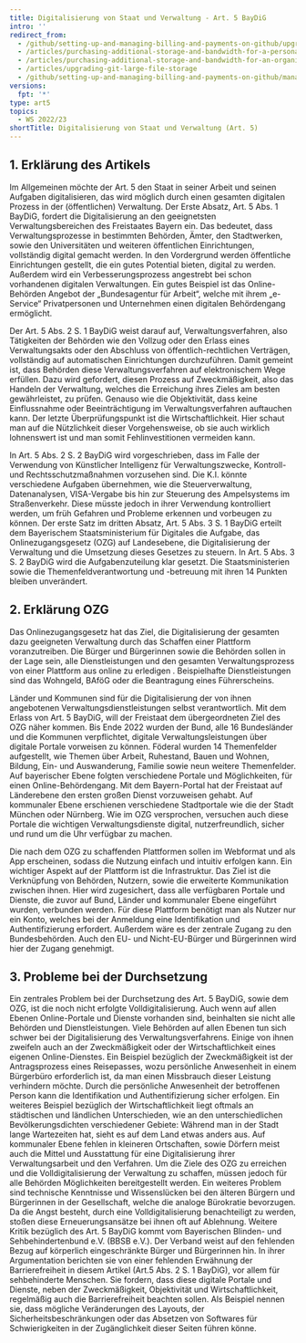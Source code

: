 ```yaml
---
title: Digitalisierung von Staat und Verwaltung - Art. 5 BayDiG
intro: ''
redirect_from:
  - /github/setting-up-and-managing-billing-and-payments-on-github/upgrading-git-large-file-storage
  - /articles/purchasing-additional-storage-and-bandwidth-for-a-personal-account/
  - /articles/purchasing-additional-storage-and-bandwidth-for-an-organization/
  - /articles/upgrading-git-large-file-storage
  - /github/setting-up-and-managing-billing-and-payments-on-github/managing-billing-for-git-large-file-storage/upgrading-git-large-file-storage
versions:
  fpt: '*'
type: art5
topics:
  - WS 2022/23
shortTitle: Digitalisierung von Staat und Verwaltung (Art. 5)
---
```


## 1.	Erklärung des Artikels
Im Allgemeinen möchte der Art. 5 den Staat in seiner Arbeit und seinen Aufgaben digitalisieren, das wird möglich durch einen gesamten digitalen Prozess in der (öffentlichen) Verwaltung.
Der Erste Absatz, Art. 5 Abs. 1 BayDiG, fordert die Digitalisierung an den geeignetsten Verwaltungsbereichen des Freistaates Bayern ein. Das bedeutet, dass Verwaltungsprozesse in bestimmten Behörden, Ämter, den Stadtwerken, sowie den Universitäten und weiteren öffentlichen Einrichtungen, vollständig digital gemacht werden. In den Vordergrund werden öffentliche Einrichtungen gestellt, die ein gutes Potential bieten, digital zu werden.  Außerdem wird ein Verbesserungsprozess angestrebt bei schon vorhandenen digitalen Verwaltungen. Ein gutes Beispiel ist das Online-Behörden Angebot der „Bundesagentur für Arbeit“, welche mit ihrem „e-Service“ Privatpersonen und Unternehmen einen digitalen Behördengang ermöglicht.

Der Art. 5 Abs. 2 S. 1 BayDiG weist darauf auf, Verwaltungsverfahren, also Tätigkeiten der Behörden wie den Vollzug oder den Erlass eines Verwaltungsakts oder den Abschluss von öffentlich-rechtlichen Verträgen, vollständig auf automatischen Einrichtungen durchzuführen. Damit gemeint ist, dass Behörden diese Verwaltungsverfahren auf elektronischem Wege erfüllen. Dazu wird gefordert, diesen Prozess auf Zweckmäßigkeit, also das Handeln der Verwaltung, welches die Erreichung ihres Zieles am besten gewährleistet, zu prüfen. Genauso wie die Objektivität, dass keine Einflussnahme oder Beeinträchtigung im Verwaltungsverfahren auftauchen kann. Der letzte Überprüfungspunkt ist die Wirtschaftlichkeit. Hier schaut man auf die Nützlichkeit dieser Vorgehensweise, ob sie auch wirklich lohnenswert ist und man somit Fehlinvestitionen vermeiden kann.

In Art. 5 Abs. 2 S. 2 BayDiG wird vorgeschrieben, dass im Falle der Verwendung von Künstlicher Intelligenz für Verwaltungszwecke, Kontroll- und Rechtsschutzmaßnahmen vorzusehen sind. Die K.I. könnte verschiedene Aufgaben übernehmen, wie die Steuerverwaltung, Datenanalysen, VISA-Vergabe bis hin zur Steuerung des Ampelsystems im Straßenverkehr. Diese müsste jedoch in ihrer Verwendung kontrolliert werden, um früh Gefahren und Probleme erkennen und vorbeugen zu können. Der erste Satz im dritten Absatz, Art. 5 Abs. 3 S. 1 BayDiG erteilt dem Bayerischem Staatsministerium für Digitales die Aufgabe, das Onlinezugangsgesetz (OZG) auf Landesebene, die Digitalisierung der Verwaltung und die Umsetzung dieses Gesetzes zu steuern. In Art. 5 Abs. 3 S. 2 BayDiG wird die Aufgabenzuteilung klar gesetzt. Die Staatsministerien sowie die Themenfeldverantwortung und -betreuung mit ihren 14 Punkten bleiben unverändert. 

## 2.	Erklärung  OZG 
Das Onlinezugangsgesetz hat das Ziel, die Digitalisierung der gesamten dazu geeigneten Verwaltung durch das Schaffen einer Plattform voranzutreiben. Die Bürger und Bürgerinnen sowie die Behörden sollen in der Lage sein, alle Dienstleistungen und den gesamten Verwaltungsprozess von einer Plattform aus online zu erledigen . Beispielhafte Dienstleistungen sind das Wohngeld, BAföG oder die Beantragung eines Führerscheins. 

Länder und Kommunen sind für die Digitalisierung der von ihnen angebotenen Verwaltungsdienstleistungen selbst verantwortlich. Mit dem Erlass von Art. 5 BayDiG, will der Freistaat dem übergeordneten Ziel des OZG näher kommen. Bis Ende 2022 wurden der Bund, alle 16 Bundesländer und die Kommunen verpflichtet, digitale Verwaltungsleistungen über digitale Portale vorweisen zu können. Föderal wurden 14 Themenfelder aufgestellt, wie Themen über Arbeit, Ruhestand, Bauen und Wohnen, Bildung, Ein- und Auswanderung, Familie sowie neun weitere Themenfelder. 
Auf bayerischer Ebene folgten verschiedene Portale und Möglichkeiten, für einen Online-Behördengang. Mit dem Bayern-Portal hat der Freistaat auf Länderebene den ersten großen Dienst vorzuweisen gehabt. Auf kommunaler Ebene erschienen verschiedene Stadtportale wie die der Stadt München oder Nürnberg. Wie im OZG versprochen,  versuchen auch diese Portale die wichtigen Verwaltungsdienste digital, nutzerfreundlich, sicher und rund um die Uhr verfügbar zu machen. 

Die nach dem OZG zu schaffenden Plattformen sollen im Webformat und als App erscheinen, sodass die Nutzung einfach und intuitiv erfolgen kann. Ein wichtiger Aspekt auf der Plattform ist die Infrastruktur. Das Ziel ist die Verknüpfung von Behörden, Nutzern, sowie die erweiterte Kommunikation zwischen ihnen. Hier wird zugesichert, dass alle verfügbaren Portale und Dienste, die zuvor auf Bund, Länder und kommunaler Ebene eingeführt wurden, verbunden werden. Für diese Plattform benötigt man als Nutzer nur ein Konto, welches bei der Anmeldung eine Identifikation und Authentifizierung erfordert. Außerdem wäre es der zentrale Zugang zu den Bundesbehörden. Auch den EU- und Nicht-EU-Bürger und Bürgerinnen wird hier der Zugang genehmigt.

## 3.	Probleme bei der Durchsetzung 
Ein zentrales Problem bei der Durchsetzung des Art. 5 BayDiG, sowie dem OZG, ist die noch nicht erfolgte Volldigitalisierung. Auch wenn auf allen Ebenen Online-Portale und Dienste vorhanden sind, beinhalten sie nicht alle Behörden und Dienstleistungen. Viele Behörden auf allen Ebenen tun sich schwer bei der Digitalisierung des Verwaltungsverfahrens. Einige von ihnen zweifeln auch an der Zweckmäßigkeit oder der Wirtschaftlichkeit eines eigenen Online-Dienstes. Ein Beispiel bezüglich der Zweckmäßigkeit ist der Antragsprozess eines  Reisepasses, wozu persönliche Anwesenheit in einem Bürgerbüro erforderlich ist, da man einen Missbrauch dieser Leistung verhindern möchte. Durch die persönliche Anwesenheit der betroffenen Person kann die Identifikation und Authentifizierung sicher erfolgen. Ein weiteres Beispiel bezüglich der Wirtschaftlichkeit liegt oftmals an städtischen und ländlichen Unterschieden, wie an den unterschiedlichen Bevölkerungsdichten verschiedener Gebiete: Während man in der Stadt lange Wartezeiten hat, sieht es auf dem Land etwas anders aus. Auf kommunaler Ebene fehlen in kleineren Ortschaften, sowie Dörfern meist auch die Mittel und Ausstattung für eine Digitalisierung ihrer Verwaltungsarbeit und den Verfahren. 
Um die Ziele des OZG zu erreichen und die Volldigitalisierung der Verwaltung zu schaffen, müssen jedoch für alle Behörden Möglichkeiten bereitgestellt werden.
Ein weiteres Problem sind technische Kenntnisse und Wissenslücken bei den älteren Bürgern und Bürgerinnen in der Gesellschaft, welche die analoge Bürokratie bevorzugen. Da die Angst besteht, durch eine Volldigitalisierung benachteiligt zu werden, stoßen diese Erneuerungsansätze bei ihnen oft auf Ablehnung. 
Weitere Kritik bezüglich des Art. 5 BayDiG kommt vom Bayerischen Blinden- und Sehbehindertenbund e.V. (BBSB e.V.). Der Verband weist auf den fehlenden Bezug auf körperlich eingeschränkte Bürger und Bürgerinnen hin.  In ihrer Argumentation berichten sie von einer fehlenden Erwähnung der Barrierefreiheit in diesem Artikel (Art.5 Abs. 2 S. 1 BayDiG), vor allem für sehbehinderte Menschen. Sie fordern, dass diese digitale Portale und Dienste, neben der Zweckmäßigkeit, Objektivität und Wirtschaftlichkeit, regelmäßig auch die Barrierefreiheit beachten sollen. Als Beispiel nennen sie, dass mögliche Veränderungen des Layouts, der Sicherheitsbeschränkungen oder das Absetzen von Softwares für Schwierigkeiten in der Zugänglichkeit dieser Seiten führen könne.

